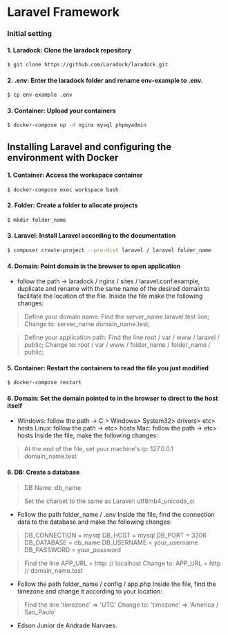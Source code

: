 # Laravel Framework

### Initial setting

#### 1. Laradock: Clone the laradock repository

``` bash
$ git clone https://github.com/Laradock/laradock.git
```

#### 2. .env: Enter the laradock folder and rename env-example to .env.

``` bash
$ cp env-example .env
```

#### 3. Container: Upload your containers

``` bash
$ docker-compose up -d nginx mysql phpmyadmin
```

## Installing Laravel and configuring the environment with Docker

#### 1. Container: Access the workspace container

``` bash
$ docker-compose exec workspace bash
```

#### 2. Folder: Create a folder to allocate projects

``` bash
$ mkdir folder_name
```

#### 3. Laravel: Install Laravel according to the documentation

``` bash
$ composer create-project --pre-dist laravel / laravel folder_name
```

#### 4. Domain: Point domain in the browser to open application

- follow the path -> laradock / nginx / sites / laravel.conf.example, duplicate and rename with the same name of the desired domain to facilitate the location of the file.
  Inside the file make the following changes:

> Define your domain name:
> Find the server_name laravel.test line;
> Change to:
> server_name domain_name.test;

> Define your application path:
> Find the line root / var / www / laravel / public;
> Change to:
> root / var / www / folder_name / folder_name / public;

#### 5. Container: Restart the containers to read the file you just modified

``` bash
$ docker-compose restart
```

#### 6. Domain: Set the domain pointed to in the browser to direct to the host itself
- Windows: follow the path -> C:> Windows> System32> drivers> etc> hosts
  Linux: follow the path -> etc> hosts
  Mac: follow the path -> etc> hosts
  Inside the file, make the following changes:

> At the end of the file, set your machine's ip:
> 127.0.0.1 domain_name.test

#### 6. DB: Create a database
> DB Name: db_name

> Set the charset to the same as Laravel:
> utf8mb4_unicode_ci

- Follow the path folder_name / .env
  Inside the file, find the connection data to the database and make the following changes:

> DB_CONNECTION = mysql
> DB_HOST = mysql
> DB_PORT = 3306
> DB_DATABASE = db_name
> DB_USERNAME = your_username
> DB_PASSWORD = your_password

> Find the line APP_URL = http: // localhost
> Change to:
> APP_URL = http // domain_name.test

- Follow the path folder_name / config / app.php
  Inside the file, find the timezone and change it according to your location:

 > Find the line 'timezone' => 'UTC'
 > Change to:
 > 'timezone' => 'America / Sao_Paulo'

- Edson Junior de Andrade Narvaes.
